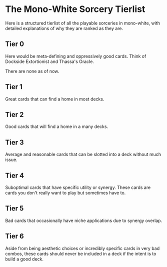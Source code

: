 # The Mono-White Sorcery Tierlist
 Here is a structured tierlist of all the playable sorceries in mono-white, with detailed explanations of why they are ranked as they are.

 ## Tier 0
Here would be meta-defining and oppressively good cards. Think of Dockside Extortionist and Thassa's Oracle.

There are none as of now.

## Tier 1
Great cards that can find a home in most decks.

## Tier 2
Good cards that will find a home in a many decks.

## Tier 3
Average and reasonable cards that can be slotted into a deck without much issue.

## Tier 4
Suboptimal cards that have specific utility or synergy. These cards are cards you don't really want to play but sometimes have to.

## Tier 5
Bad cards that occasionally have niche applications due to synergy overlap.

## Tier 6
Aside from being aesthetic choices or incredibly specific cards in very bad combos, these cards should never be included in a deck if the intent is to build a good deck.